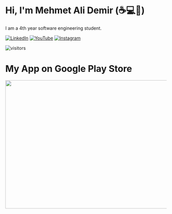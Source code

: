 # Hi, I'm Mehmet Ali Demir (:coffee::computer::rocket:)

I am a 4th year software engineering student.
 
 [![LinkedIn](https://img.shields.io/badge/linkedin-%230077B5.svg?&style=for-the-badge&logo=linkedin&logoColor=white)](https://linkedin.com/in/mehmetalidemir) 
 [![YouTube](https://img.shields.io/badge/youtube-%23FF0000.svg?&style=for-the-badge&logo=youtube&logoColor=white)](https://www.youtube.com/channel/UCKLI_cuD7AFZKnWRNeTM5BA) 
 [![Instagram](https://img.shields.io/badge/instagram-%23bb3283.svg?&style=for-the-badge&logo=instagram&logoColor=white)](https://www.instagram.com/developer_camp/) 
 


</details>


![visitors](https://visitor-badge.laobi.icu/badge?page_id=mehmetalidemir)

# My App on Google Play Store

<a target="_blank" href="https://play.google.com/store/apps/details?id=com.wdemir.valorantr"> 
<img src="https://i.imgur.com/WKADDdH.jpg" , width="1000px" height="400px" target="_blank"/>
</a>


[personal website]: https://mehmetalidemir.ml
[twitter]: https://twitter.com/wehmetalidemir
[instagram]: https://instagram.com/mehmetali_demir


